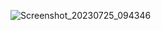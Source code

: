 ![Screenshot_20230725_094346](https://github.com/navnit0707/CourseSelling-Frontend/assets/40719341/7e4db4ee-44d0-4137-a73f-31e7f7b23141)
